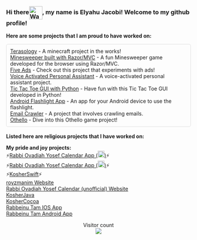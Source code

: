 ### Hi there<img align=center src="https://user-images.githubusercontent.com/26017543/213809353-c908d93c-3dff-4694-9d13-e0e5cbdb879c.png" alt="Waving Hand" width="36" height="36" />, my name is Elyahu Jacobi! Welcome to my github profile!

<b>Here are some projects that I am proud to have worked on:</b>

<div style="border: 1px solid #ddd; padding: 10px; border-radius: 5px;">
    <a href="https://github.com/Elyahu41/Terasology/tree/develop">Terasology</a> - A minecraft project in the works!<br>
    <a href="https://github.com/Elyahu41/MinesweeperMVC">Minesweeper built with Razor/MVC</a> - A fun Minesweeper game developed for the browser using Razor/MVC.<br>
    <a href="https://github.com/Elyahu41/FiveAds">Five Ads</a> - Check out this project that experiments with ads!<br>
    <a href="https://github.com/Elyahu41/VoiceActivatedPersonalAssistant">Voice Activated Personal Assistant</a> - A voice-activated personal assistant project.<br>
    <a href="https://github.com/Elyahu41/Tic-Tac-Toe">Tic Tac Toe GUI with Python</a> - Have fun with this Tic Tac Toe GUI developed in Python!<br>
    <a href="https://github.com/Elyahu41/AndroidFlashlightApp">Android Flashlight App</a> - An app for your Android device to use the flashlight.<br>
    <a href="https://github.com/Elyahu41/EmailCrawler">Email Crawler</a> - A project that involves crawling emails.<br>
    <a href="https://github.com/Elyahu41/Othello">Othello</a> - Dive into this Othello game project!<br>
</div>
<br>
<b>Listed here are religious projects that I have worked on:</b>

<b>My pride and joy projects:</b><br>
⚡<a href="https://github.com/Elyahu41/RabbiOvadiahYosefCalendarApp">Rabbi Ovadiah Yosef Calendar App (<img style="height: 18px;" src="https://cdn-icons-png.flaticon.com/512/226/226770.png" />)</a>⚡<br>
⚡<a href="https://github.com/Elyahu41/RabbiOvadiahYosefCalendarIOSApp">Rabbi Ovadiah Yosef Calendar App (<img style="height: 18px;" src="https://www.freeiconspng.com/thumbs/ios-png/os7-style-metro-ui-icon-19.png" />)</a>⚡<br>
⚡<a href="https://github.com/Elyahu41/KosherSwift">KosherSwift</a>⚡<br> 
<a href="https://github.com/Elyahu41/royzmanimwebsite">royzmanim Website</a><br>
<a href="https://github.com/Elyahu41/Elyahu41.github.io/tree/master/RabbiOvadiahYosefCalendar">Rabbi Ovadiah Yosef Calendar (unofficial) Website</a><br>
<a href="https://github.com/Elyahu41/zmanim">KosherJava</a><br>
<a href="https://github.com/Elyahu41/KosherCocoa">KosherCocoa</a><br>
<a href="https://github.com/Elyahu41/Rabbeinu-Tam-IOS-App">Rabbeinu Tam IOS App</a><br>
<a href="https://github.com/Elyahu41/Rabbeinu-Tam-Android-App">Rabbeinu Tam Android App</a><br>

<p align="center"> 
  Visitor count<br>
  <img src="https://profile-counter.glitch.me/insolitum/count.svg" />
</p>

<!--
**Elyahu41/Elyahu41** is a ✨ _special_ ✨ repository because its `README.md` (this file) appears on your GitHub profile.

Here are some ideas to get you started:

- 🔭 I’m currently working on ...
- 🌱 I’m currently learning ...
- 👯 I’m looking to collaborate on ...
- 🤔 I’m looking for help with ...
- 💬 Ask me about ...
- 📫 How to reach me: ...
- 😄 Pronouns: ...
- ⚡ Fun fact: ...
-->



